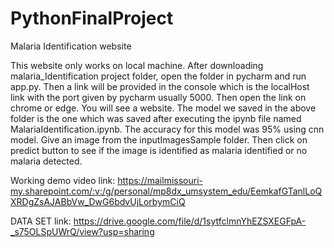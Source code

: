 # PythonFinalProject
Malaria Identification website

This website only works on local machine. After downloading malaria_Identification project folder, open the folder in pycharm and run app.py. Then a link will be provided in the console which is the localHost link with the port given by pycharm usually 5000. Then open the link on chrome or edge. You will see a website.
The model we saved in the above folder is the one which was saved after executing the ipynb file named MalariaIdentification.ipynb. The accuracy for this model was 95% using cnn model.
Give an image from the inputImagesSample folder. Then click on predict button to see if the image is identified as malaria identified or no malaria detected.

Working demo video link:
https://mailmissouri-my.sharepoint.com/:v:/g/personal/mp8dx_umsystem_edu/EemkafGTanlLoQXRDgZsAJABbVw_DwG6bdvUjLorbymCiQ

DATA SET link:
https://drive.google.com/file/d/1sytfclmnYhEZSXEGFpA-_s75OLSpUWrQ/view?usp=sharing 

